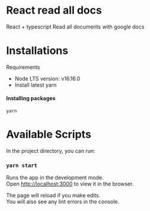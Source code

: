 # React read all docs
React + typescript Read all documents with google docs

# Installations

Requirements
* Node LTS version: v16.16.0
* Install latest yarn 

#### Installing packages 
```
yarn
```
# Available Scripts
In the project directory, you can run:

### `yarn start`

Runs the app in the development mode.<br />
Open [http://localhost:3000](http://localhost:3000) to view it in the browser.

The page will reload if you make edits.<br />
You will also see any lint errors in the console.